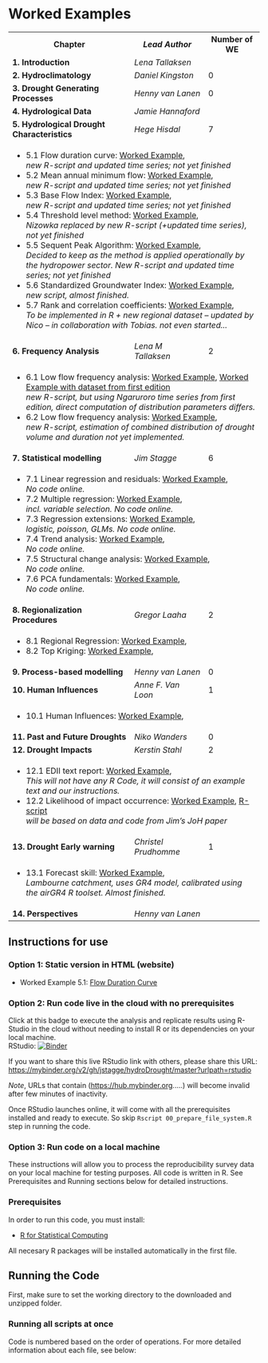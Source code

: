 # Worked Examples  
<table>
  <tr>
    <th> <b>Chapter</b> </td>
    <th> <i>Lead Author</i> </td>
    <th> Number of WE </td>
  </tr>
  <tr>
    <td> <b> 1. Introduction</b> </td>
    <td> <i>Lena Tallaksen</i> </td>
    <td>  </td>
  </tr>
  <tr>
    <td> <b> 2. Hydroclimatology</b> </td>
    <td> <i>Daniel Kingston</i> </td>
    <td> 0 </td>
  </tr>
  <tr>
    <td> <b> 3. Drought Generating Processes</b> </td>
    <td> <i>Henny van Lanen</i> </td>
    <td> 0 </td>
  </tr>
  <tr>
    <td> <b> 4. Hydrological Data</b> </td>
    <td> <i>Jamie Hannaford</i> </td>
    <td>  </td>
  </tr>

  <tr>
    <td> <b> 5. Hydrological Drought Characteristics</b> </td>
    <td> <i>Hege Hisdal</i> </td>
    <td> 7 </td>
  </tr>
  <tr>
  <td colspan="3">
  <ul>
  <li>5.1 Flow duration curve: 
    <a href="https://htmlpreview.github.io/?jstagge/hydroDrought/master/worked_examples/html/5-1_flow_duration_curve.html">Worked Example</a>, 
    <br><i>new R-script and updated time series; not yet finished</i>
  </li>

  <li>5.2 Mean annual minimum flow: 
    <a href="https://htmlpreview.github.io/?jstagge/hydroDrought/master/worked_examples/html/5-2_mean_annual_minimum_flow.html">Worked Example</a>, 
    <br><i>new R-script and updated time series; not yet finished</i>
  </li>

  <li>5.3 Base Flow Index: 
    <a href="https://htmlpreview.github.io/?jstagge/hydroDrought/master/worked_examples/html/5-3_base_flow_index.html">Worked Example</a>, 
    <br><i>new R-script and updated time series; not yet finished</i>
  </li>

  <li>5.4 Threshold level method: 
    <a href="https://htmlpreview.github.io/?jstagge/hydroDrought/master/worked_examples/html/5-4_threshold_level_method.html">Worked Example</a>, 
    <br><i>Nizowka replaced by new R-script (+updated time series), not yet finished</i>
  </li>

  <li>5.5 Sequent Peak Algorithm: 
    <a href="https://htmlpreview.github.io/?jstagge/hydroDrought/master/worked_examples/html/5-5_sequent_peak_algorithm.html">Worked Example</a>, 
    <br><i>Decided to keep as the method is applied operationally by the hydropower sector. New R-script and updated time series; not yet finished</i>
  </li>

  <li>5.6 Standardized Groundwater Index: 
    <a href="https://htmlpreview.github.io/?jstagge/hydroDrought/master/worked_examples/html/5-6_standardized_groundwater_index.html">Worked Example</a>, 
    <br><i>new script, almost finished. </i>
  </li>
 
  <li>5.7 Rank and correlation coefficients: 
    <a href="https://htmlpreview.github.io/?jstagge/hydroDrought/master/worked_examples/html/5-7_rank_and_correlation_coefficients.html">Worked Example</a>, 
    <br><i>To be implemented in R + new regional dataset – updated by Nico – in collaboration with Tobias. not even started... </i>
  </li>
  </ul>
  </td>
  </tr>



  <tr>
    <td> <b> 6. Frequency Analysis</b> </td>
    <td> <i>Lena M Tallaksen</i> </td>
    <td> 2 </td>
  </tr>
    <tr>
  <td colspan="3">
  <ul>
  <li>6.1 Low flow frequency analysis: 
    <a href="https://htmlpreview.github.io/?jstagge/hydroDrought/master/worked_examples/html/6-1_low_flow_frequency_analysis.html">Worked Example</a>, 
    <a href="https://htmlpreview.github.io/?jstagge/hydroDrought/master/worked_examples/html/6-1_low_flow_frequency_analysis_old.html">Worked Example with dataset from first edition</a>    <br><i>new R-script, but using Ngaruroro time series from first edition, direct computation of distribution parameters differs.</i>
  </li>

  <li>6.2 Low flow frequency analysis: 
    <a href="https://htmlpreview.github.io/?jstagge/hydroDrought/master/worked_examples/html/6-2_drought_deficit_frequency.html">Worked Example</a>, 
    <br><i>new R-script, estimation of combined distribution of drought volume and duration not yet implemented. </i>
  </li>

  </ul>
  </td>
  </tr>

  
  <tr>
    <td> <b> 7. Statistical modelling</b> </td>
    <td> <i>Jim Stagge</i> </td>
    <td> 6 </td>
  </tr>

  <tr>
  <td colspan="3">
  <ul>
  <li>7.1 Linear regression and residuals: 
    <a href="https://htmlpreview.github.io/?jstagge/hydroDrought/master/worked_examples/files/7-1_linear_regression_and_residuals.html">Worked Example</a>, 
    <!--<a href="https://htmlpreview.github.io/?jstagge/hydroDrought/master/worked_examples/files/7-1_linear_regression_and_residuals.R">R-script</a>-->
    <br><i>No code online. </i>

  </li>

  <li>7.2 Multiple regression: 
    <a href="https://htmlpreview.github.io/?jstagge/hydroDrought/master/worked_examples/files/7-2_multiple_regression.html">Worked Example</a>, 
    <!--<a href="https://htmlpreview.github.io/?jstagge/hydroDrought/master/worked_examples/files/7-2_multiple_regression.R">R-script</a>-->
    <br><i>incl. variable selection. No code online.</i>
  </li>

  <li>7.3 Regression extensions: 
    <a href="https://htmlpreview.github.io/?jstagge/hydroDrought/master/worked_examples/files/7-3_regression_extensions.html">Worked Example</a>, 
    <!--<a href="https://htmlpreview.github.io/?jstagge/hydroDrought/master/worked_examples/files/7-3_regression_extensions.R">R-script</a>-->
    <br><i>logistic, poisson, GLMs. No code online.</i>
  </li>

  <li>7.4 Trend analysis: 
    <a href="https://htmlpreview.github.io/?jstagge/hydroDrought/master/worked_examples/files/7-4_trend_analysis.html">Worked Example</a>, 
    <!--<a href="https://htmlpreview.github.io/?jstagge/hydroDrought/master/worked_examples/files/7-4_trend_analysis.R">R-script</a>-->
    <br><i>No code online. </i>
  </li>

  <li>7.5 Structural change analysis: 
    <a href="https://htmlpreview.github.io/?jstagge/hydroDrought/master/worked_examples/files/7-5_structural_change_analysis.html">Worked Example</a>, 
    <!--<a href="https://htmlpreview.github.io/?jstagge/hydroDrought/master/worked_examples/files/7-5_structural_change_analysis.R">R-script</a>-->
    <br><i>No code online. </i>
  </li>

  <li>7.6 PCA fundamentals: 
    <a href="https://htmlpreview.github.io/?jstagge/hydroDrought/master/worked_examples/files/7-6_pca_fundamentals.html">Worked Example</a>, 
    <!--<a href="https://htmlpreview.github.io/?jstagge/hydroDrought/master/worked_examples/files/7-6_pca_fundamentals.R">R-script</a>-->
    <br><i>No code online. </i>
  </li>
  </ul>
  </td>
  </tr>

  <tr>
    <td> <b> 8. Regionalization Procedures</b> </td>
    <td> <i>Gregor Laaha</i> </td>
    <td> 2 </td>
  </tr>
  <tr>
  <td colspan="3">
  <ul>
  <li>8.1 Regional Regression: 
    <a href="https://htmlpreview.github.io/?jstagge/hydroDrought/master/worked_examples/files/8-1_regional_regression.html">Worked Example</a>, 
    <!--<a href="https://htmlpreview.github.io/?jstagge/hydroDrought/master/worked_examples/files/8-1_regional_regression.R">R-script</a>-->

  </li>

  <li>8.2 Top Kriging: 
    <a href="https://htmlpreview.github.io/?jstagge/hydroDrought/master/worked_examples/files/8-2_top_kriging.html">Worked Example</a>, 
    <!--<a href="https://htmlpreview.github.io/?jstagge/hydroDrought/master/worked_examples/files/8-2_top_kriging.R">R-script</a>-->

  </li>
  </ul>
  </td>
  </tr>

   <tr>
    <td> <b> 9. Process-based modelling</b> </td>
    <td> <i>Henny van Lanen</i> </td>
    <td> 0 </td>
  </tr>
  <tr>
    <td> <b> 10. Human Influences</b> </td>
    <td> <i>Anne F. Van Loon</i> </td>
    <td> 1 </td>
  </tr>
  <tr>
  <td colspan="3">
  <ul>
  <li>10.1 Human Influences: 
    <a href="https://htmlpreview.github.io/?jstagge/hydroDrought/master/worked_examples/html/10-1_human_influences.html">Worked Example</a>, 
    <br><i></i>
  </li>

  <tr>
    <td> <b> 11. Past and Future Droughts</b> </td>
    <td> <i>Niko Wanders</i> </td>
    <td> 0 </td>
  </tr>
  <tr>
    <td> <b> 12. Drought Impacts</b> </td>
    <td> <i>Kerstin Stahl</i> </td>
    <td> 2 </td>
  </tr>
 <tr>
  <td colspan="3">
  <ul>
  <li>12.1 EDII text report: 
    <a href="https://htmlpreview.github.io/?jstagge/hydroDrought/master/worked_examples/files/12-1_edii_text_report.html">Worked Example</a>, 
    <!--<a href="https://htmlpreview.github.io/?jstagge/hydroDrought/master/worked_examples/files/12-1_edii_text_report.R">R-script</a>-->
    <br><i>This will not have any R Code, it will consist of an example text and our instructions.</i>
  </li>

  <li>12.2 Likelihood of impact occurrence: 
    <a href="https://htmlpreview.github.io/?jstagge/hydroDrought/master/worked_examples/files/12-2_likelihood_of_impact_occurrence.html">Worked Example</a>, 
    <a href="https://github.com/jstagge/hydroDrought/blob/testing_binder/worked_examples/12-2_likelihood_of_impact_occurrence.R">R-script</a>
    <br><i>will be based on data and code from Jim’s JoH paper</i>
  </li>
  </ul>
  </td>
  </tr>

  <tr>
    <td> <b> 13. Drought Early warning</b> </td>
    <td> <i>Christel Prudhomme</i> </td>
    <td> 1 </td>
  </tr>
  <tr>
  <td colspan="3">
  <ul>
  <li>13.1 Forecast skill: 
    <a href="https://htmlpreview.github.io/?jstagge/hydroDrought/master/worked_examples/html/13-1_forecast_skill.html">Worked Example</a>, 
    <br><i>Lambourne catchment, uses GR4 model, calibrated using the airGR4 R toolset. Almost finished.</i>
  </li>
  </ul>
  </td>
  </tr>

  <tr>
    <td> <b> 14. Perspectives</b> </td>
    <td> <i>Henny van Lanen</i> </td>
    <td>  </td>
  </tr>
</table>


## Instructions for use

### Option 1: Static version in HTML (website) 

* Worked Example 5.1: [Flow Duration Curve](https://htmlpreview.github.io/?jstagge/hydroDrought/master/worked_examples/files/5-1_flow_duration_curve.html)


### Option 2: Run code live in the cloud with no prerequisites

Click at this badge to execute the analysis and replicate results using R-Studio in the cloud without needing to install R or its dependencies on your local machine.    
RStudio: [![Binder](http://mybinder.org/badge.svg)](https://mybinder.org/v2/gh/jstagge/hydroDrought/master?urlpath=rstudio)

If you want to share this live RStudio link with others, please share this URL: https://mybinder.org/v2/gh/jstagge/hydroDrought/master?urlpath=rstudio  

*Note*, URLs that contain (https://hub.mybinder.org.....) will become invalid after few minutes of inactivity.

Once RStudio launches online, it will come with all the prerequisites installed and ready to execute. So skip ```Rscript 00_prepare_file_system.R``` step in running the code.    


### Option 3: Run code on a local machine   
These instructions will allow you to process the reproducibility survey data on your local machine for testing purposes. All code is written in R. See Prerequisites and Running sections below for detailed instructions.  

### Prerequisites

In order to run this code, you must install:
* [R for Statistical Computing](https://www.r-project.org/)

All necesary R packages will be installed automatically in the first file.

## Running the Code

First, make sure to set the working directory to the downloaded and unzipped folder.  

### Running all scripts at once

Code is numbered based on the order of operations. For more detailed information about each file, see below:

